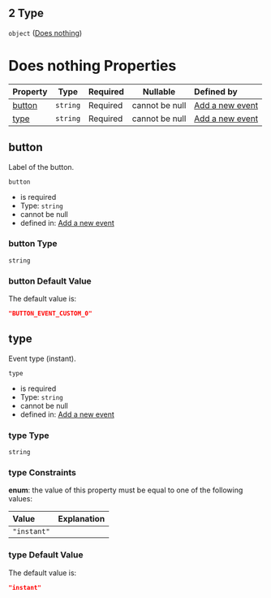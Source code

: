 ## 2 Type

`object` ([Does nothing](add-event-anyof-random-event-properties-actions-items-anyof-does-nothing.md))

# Does nothing Properties

| Property          | Type     | Required | Nullable       | Defined by                                                                                                                                                                                    |
| :---------------- | -------- | -------- | -------------- | :-------------------------------------------------------------------------------------------------------------------------------------------------------------------------------------------- |
| [button](#button) | `string` | Required | cannot be null | [Add a new event](add-event-anyof-random-event-properties-actions-items-anyof-does-nothing-properties-button.md "add-event.json#/anyOf/0/properties/actions/items/anyOf/2/properties/button") |
| [type](#type)     | `string` | Required | cannot be null | [Add a new event](add-event-anyof-random-event-properties-actions-items-anyof-does-nothing-properties-type.md "add-event.json#/anyOf/0/properties/actions/items/anyOf/2/properties/type")     |

## button

Label of the button.


`button`

-   is required
-   Type: `string`
-   cannot be null
-   defined in: [Add a new event](add-event-anyof-random-event-properties-actions-items-anyof-does-nothing-properties-button.md "add-event.json#/anyOf/0/properties/actions/items/anyOf/2/properties/button")

### button Type

`string`

### button Default Value

The default value is:

```json
"BUTTON_EVENT_CUSTOM_0"
```

## type

Event type (instant).


`type`

-   is required
-   Type: `string`
-   cannot be null
-   defined in: [Add a new event](add-event-anyof-random-event-properties-actions-items-anyof-does-nothing-properties-type.md "add-event.json#/anyOf/0/properties/actions/items/anyOf/2/properties/type")

### type Type

`string`

### type Constraints

**enum**: the value of this property must be equal to one of the following values:

| Value       | Explanation |
| :---------- | ----------- |
| `"instant"` |             |

### type Default Value

The default value is:

```json
"instant"
```
